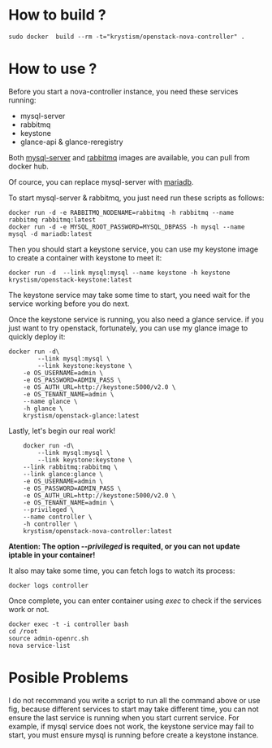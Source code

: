 # How to build ?
```
sudo docker  build --rm -t="krystism/openstack-nova-controller" .
```
# How to use ?
Before you start a nova-controller instance, you need these services running:
* mysql-server
* rabbitmq
* keystone
* glance-api & glance-reregistry

Both [mysql-server](https://registry.hub.docker.com/_/mysql/) and [rabbitmq](https://registry.hub.docker.com/_/rabbitmq/) images
are available, you can pull from docker hub. 

Of cource, you can replace mysql-server with [mariadb](https://registry.hub.docker.com/_/mariadb/).

To start mysql-server & rabbitmq, you just need run these scripts as follows:
```
docker run -d -e RABBITMQ_NODENAME=rabbitmq -h rabbitmq --name rabbitmq rabbitmq:latest
docker run -d -e MYSQL_ROOT_PASSWORD=MYSQL_DBPASS -h mysql --name mysql -d mariadb:latest
```
Then you should start a keystone service, you can use my keystone image to create a container with keystone to meet it:
```
docker run -d  --link mysql:mysql --name keystone -h keystone krystism/openstack-keystone:latest
```
The keystone service may take some time to start, you need wait for the service working before you do next.

Once the keystone service is running, you also need a glance service. if you just want to try openstack, fortunately, 
you can use my glance image to quickly deploy it:
```
docker run -d\
      	--link mysql:mysql \
       	--link keystone:keystone \
	-e OS_USERNAME=admin \
	-e OS_PASSWORD=ADMIN_PASS \
	-e OS_AUTH_URL=http://keystone:5000/v2.0 \
	-e OS_TENANT_NAME=admin \
	--name glance \
	-h glance \
	krystism/openstack-glance:latest
```
	
Lastly, let's begin our real work!
	
```
	docker run -d\
      	--link mysql:mysql \
       	--link keystone:keystone \
	--link rabbitmq:rabbitmq \
	--link glance:glance \
	-e OS_USERNAME=admin \
	-e OS_PASSWORD=ADMIN_PASS \
	-e OS_AUTH_URL=http://keystone:5000/v2.0 \
	-e OS_TENANT_NAME=admin \
	--privileged \
	--name controller \
	-h controller \
	krystism/openstack-nova-controller:latest
```
	
**Atention: The option *--privileged* is requited, or you can not update iptable in your container!**

It also may take some time, you can fetch logs to watch its process:
```
docker logs controller
```
Once complete, you can enter container using *exec* to check if the services work or not.
```
docker exec -t -i controller bash
cd /root
source admin-openrc.sh
nova service-list
```

# Posible Problems
I do not recommand you write a script to run all the command above or use fig, because different services to start may take
different time, you can not ensure the last service is running when you start current service. For example, if mysql
service does not work, the keystone service may fail to start, you must ensure mysql is running before create a keystone
instance.
